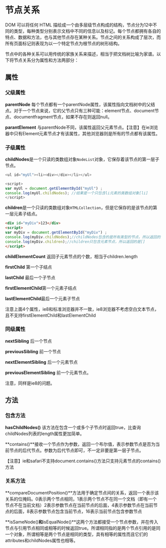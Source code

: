 # 节点关系

DOM 可以将任何 HTML 描绘成一个由多层级节点构成的结构，节点分为12中不同的类型，每种类型分别表示文档中不同的信息以及标记。每个节点都拥有各自的特点、数据和方法，也与其他节点存在某种关系。节点之间的关系构成了层次，而所有页面标记则表现为以一个特定节点为根节点的树形结构。

节点中的各种关系可以用传统的家族关系来描述，相当于把文档树比喻为家谱。以下将节点关系分为属性和方法两部分：

## 属性

### 父级属性

**parentNode** 每个节点都有一个parentNode属性，该属性指向文档树中的父结点。对于一个节点来说，它的父节点只有三种可能：element节点、document节点、documentfragment节点，如果不存在则返回null。

**parantElement** 与parentNode不同，该属性返回父元素节点。【注意】在ie浏览器中只有Element元素节点才有该属性，其他浏览器则是所有的节点都有该属性。

### 子级属性

**childNodes**是一个只读的类数组对象`NodeList`对象，它保存着该节点的第一层子节点。

```js
<ul id="myUl"><li><div></div></li></ul>

<script>
var myUl = document.getElementById("myUl") ;
console.log(myUl.childNodes); //结果是一个只包含li元素的类数组对象[li]
</script>
```

**children**是一个只读的类数组对象`HTMLCollection`，但是它保存的是该节点的第一层元素子结点。

```html
<div id="myDiv">123</div>
<script>
var myDiv = document.getElementById("myDiv") ;
console.log(myDiv.childNodes);//childNodes包含的是所有类型的节点，所以返回的是[text]
console.log(myDiv.children);//children只包含元素节点，所以返回的是[]
</script>
```

**childElementCount** 返回子元素节点的个数，相当于children.length

**firstChild** 第一个子结点

**lastChild** 最后一个子节点

**firstElementChild**第一个元素子结点

**lastElementChild**最后一个元素子节点

注意上面4个属性，ie8和标准浏览器并不一致，ie8浏览器不考虑空白文本节点，且不支持firstElementChild和lastElementChild

### 同级属性

**nextSibling** 后一个节点

**previousSibling** 前一个节点

**nextElementSibling** 后一个元素节点

**previousElementSibling** 前一个元素节点。

注意，同样是ie8的问题。

## 方法

### 包含方法

**hasChildNodes()** 该方法在包含一个或多个子节点时返回true，比查询childNodes列表的length属性更加简单。

**contains()**接收一个节点作为参数，返回一个布尔值，表示参数节点是否为当前节点的后代节点。参数为后代节点即可，不一定非要是第一层子节点。

【注意】ie和safari不支持document.contains()方法只支持元素节点的contains()方法

### 关系方法

**compareDocumentPosition()**方法用于确定节点间的关系，返回一个表示该关系的位掩码。0表示两个节点相同，1表示两个节点不在同一个文档（即有一个节点不在当前文档）2表示参数节点在当前节点的后面，4表示参数节点在当前节点的后面，8表示参数节点包含当前节点，16表示当前节点包含参数节点

**isSameNode()**和**isEqualNode()**这两个方法都接受一个节点参数，并在传入节点与引用节点相同或相等的时候返回true。所谓相同指的是两个节点引用的是同一个对象，所谓相等是两个节点是相同的类型，具有相等的属性而且它们的attributes和childNodes属性也相等。

